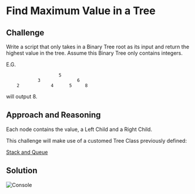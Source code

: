 # Find Maximum Value in a Tree

## Challenge

Write a script that only takes in a Binary Tree root as its input and return the highest value in the tree. Assume this Binary Tree only contains integers.

E.G.

                        5
                3              6
        2            4      5     8

will output 8.

## Approach and Reasoning

Each node contains the value, a Left Child and a Right Child.

This challenge will make use of a customed Tree Class previously defined:

[Stack and Queue](../../Data%20Structures/Tree/)


## Solution

![Console](../../assets/find_max_value.jpg?raw=true "Output")
